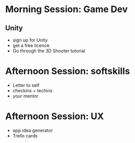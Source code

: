 # Morning Session: Game Dev

## Unity
- sign up for Unity
- get a free licence
- Go through the 3D Shooter tutorial


# Afternoon Session: softskills
- Letter to self
- checkins + techins
- your mentor

# Afternoon Session: UX
- app idea generator
- Trello cards